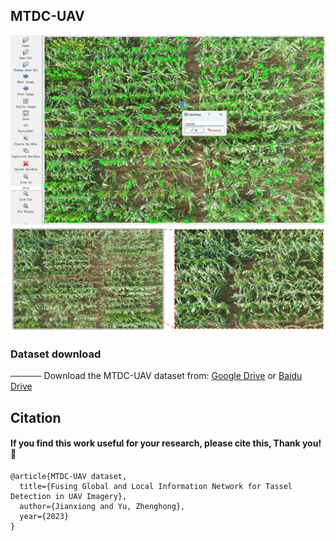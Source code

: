 ## MTDC-UAV
<div align=center>
<img src="https://github.com/Ye-Sk/MTDC-UAV/blob/master/img.png"/>   
</div> 
<div align=center>
<img src="https://github.com/Ye-Sk/MTDC-UAV/blob/master/cut.jpg"/>   
</div> 

### Dataset download
───── Download the MTDC-UAV dataset from: 
[Google Drive](https://drive.google.com/file/d/1X0XohcARm2Cg97BW-fJ2Ww9JWAD7oZn6/view?usp=sharing) or [Baidu Drive](https://pan.baidu.com/s/1-jQjp2n_1_ZDd-6IS-v57Q?pwd=oq7z)
  
## Citation
#### If you find this work useful for your research, please cite this, Thank you!🤗
~~~
@article{MTDC-UAV dataset,  
  title={Fusing Global and Local Information Network for Tassel Detection in UAV Imagery},  
  author={Jianxiong and Yu, Zhenghong}, 
  year={2023}
}
~~~
